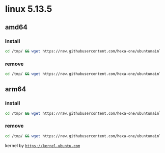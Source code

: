 # linux 5.13.5

## amd64

### install
```bash
cd /tmp/ && wget https://raw.githubusercontent.com/hexa-one/ubuntumainline/main/catalog/5.13.5/install.sh && chmod +x install.sh && sudo ./install.sh -amd
```
### remove
```bash
cd /tmp/ && wget https://raw.githubusercontent.com/hexa-one/ubuntumainline/main/catalog/5.13.5/install.sh && chmod +x install.sh && sudo ./install.sh -r
```
## arm64

### install
```bash
cd /tmp/ && wget https://raw.githubusercontent.com/hexa-one/ubuntumainline/main/catalog/5.13.5/install.sh && chmod +x install.sh && sudo ./install.sh -arm
```
### remove
```bash
cd /tmp/ && wget https://raw.githubusercontent.com/hexa-one/ubuntumainline/main/catalog/5.13.5/install.sh && chmod +x install.sh && sudo ./install.sh -r
```


kernel by [`https://kernel.ubuntu.com`](https://kernel.ubuntu.com/)
